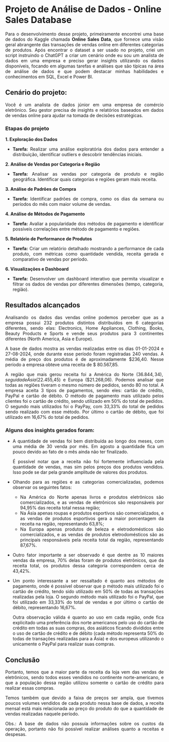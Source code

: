 # Projeto de Análise de Dados - Online Sales Database

<div style="text-align: justify;">
Para o desenvolvimento desse projeto, primeiramente encontrei uma base de dados do Kaggle chamada <strong>Online Sales Data</strong>, que fornece uma visão geral abrangente das transações de vendas online em diferentes categorias de produtos.
Após encontrar o dataset a ser usado no projeto, criei um script instruindo o ChatGPT a criar um cenário onde eu sou um analista de dados em uma empresa e preciso gerar insights utilizando os dados disponíveis, focando em algumas tarefas e análises que são típicas na área de análise de dados e que podem destacar minhas habilidades e conhecimentos em SQL, Excel e Power BI.

## Cenário do projeto:

Você é um analista de dados júnior em uma empresa de comércio eletrônico. Seu gestor precisa de insights e relatórios baseados em dados de vendas online para ajudar na tomada de decisões estratégicas.

### Etapas do projeto
**1. Exploração dos Dados**
- **Tarefa:** Realizar uma análise exploratória dos dados para entender a distribuição, identificar outliers e descobrir tendências iniciais.
  
**2. Análise de Vendas por Categoria e Região**
  - **Tarefa:** Analisar as vendas por categoria de produto e região geográfica. Identificar quais categorias e regiões geram mais receita.

**3. Análise de Padrões de Compra**
- **Tarefa:** Identificar padrões de compra, como os dias da semana ou períodos do mês com maior volume de vendas.

**4. Análise de Métodos de Pagamento**
- **Tarefa:** Avaliar a popularidade dos métodos de pagamento e identificar possíveis correlações entre método de pagamento e regiões.

**5. Relatório de Performance de Produtos**
- **Tarefa:** Criar um relatório detalhado mostrando a performance de cada produto, com métricas como quantidade vendida, receita gerada e comparativo de vendas por período.

**6. Visualizações e Dashboard**
- **Tarefa:** Desenvolver um dashboard interativo que permita visualizar e filtrar os dados de vendas por diferentes dimensões (tempo, categoria, região).


## Resultados alcançados
Analisando os dados das vendas online podemos perceber que as a empresa possui 232 produtos distintos distribuídos em 6 categorias diferentes, sendo elas: Electronics, Home Appliances, Clothing, Books, Beauty Products e Sports e vende seus produtos para 3 continentes diferentes (North America, Asia e Europe).

A base de dados mostra as vendas realizadas entre os dias 01-01-2024 e 27-08-2024, onde durante esse período foram registradas 240 vendas. A média de preço dos produtos é de aproximadamente \$236,40. Nesse período a empresa obteve uma receita de $ 80.567,85.

A região que mais gerou receita foi a América do Norte ($36.844,34), seguida de Ásia ($22.455,45) e Europa ($21.268,06). Podemos analisar que todas as regiões tiveram o mesmo número de pedidos, sendo 80 no total.
A empresa aceita 3 tipos de pagamentos, sendo eles: cartão de crédito, PayPal e cartão de débito. O método de pagamento mais utilizado pelos clientes foi o cartão de crédito, sendo utilizado em 50% do total de pedidos. O segundo mais utilizados foi o PayPay, com 33,33% do total de pedidos sendo realizado com esse método. Por último o cartão de débito, que foi utilizado em 16,67% do total de pedidos.

### Alguns dos insights gerados foram:
- A quantidade de vendas foi bem distribuída ao longo dos meses, com uma média de 30 venda por mês. Em agosto a quantidade fica um pouco devido ao fato de o mês ainda não ter finalizado. 

  É possível notar que a receita não foi fortemente influenciada pela quantidade de vendas, mas sim pelos preços dos produtos vendidos. Isso pode se dar pela grande amplitude de valores dos produtos.

- Olhando para as regiões e as categorias comercializadas, podemos observar os seguintes fatos:
  - Na América do Norte apenas livros e produtos eletrônicos são comercializados, e as vendas de eletrônicos são responsáveis por 94,95% das receita total nessa região;
  - Na Ásia apenas roupas e produtos esportivos são comercializados, e as vendas de produtos esportivos gera a maior porcentagem da receita na região, representando 63,8%;
  - Na Europa apenas produtos de beleza e eletrodomésticos são comercializados, e as vendas de produtos eletrodomésticos são as principais responsáveis pela receita total da região, representando 87,67%.

- Outro fator importante a ser observado é que dentre as 10 maiores vendas da empresa, 70% delas foram de produtos eletrônicos, que da receita total, os produtos dessa categoria correspondem cerca de 43,42%.

- Um ponto interessante a ser ressaltado é quanto aos métodos de pagamento, onde é possível observar que p método mais utilizado foi o cartão de crédito, tendo sido utilizado em 50% de todas as transações realizadas pela loja. O segundo método mais utilizado foi o PayPal, que foi utilizado em 33,33% do total de vendas e por último o cartão de débito, representando 16,67%.

  Outra observação válida é quanto ao uso em cada região, onde fica explicitado uma preferência dos norte americanos pelo uso do cartão de crédito em todas as suas compras, dos asiáticos ficando divididos entre o uso de cartão de crédito e de débito (cada método representa 50% do todas de transações realizadas para a Ásia) e dos europeus utilizando o unicamente o PayPal para realizar suas compras.

## Conclusão
Portanto, temos que a maior parte da receita da loja vem das vendas de eletrônicos, sendo todos esses vendidos no continente norte-americano, e que a população dessa região utilizou somente o cartão de crédito para realizar essas compras.

Temos também que devido a faixa de preços ser ampla, que tivemos poucos volumes vendidos de cada produto nessa base de dados, a receita mensal está mais relacionada ao preço do produto do que a quantidade de vendas realizadas naquele período.

Obs.: A base de dados não possuía informações sobre os custos da operação, portanto não foi possível realizar análises quanto a receitas e despesas.

</div>
